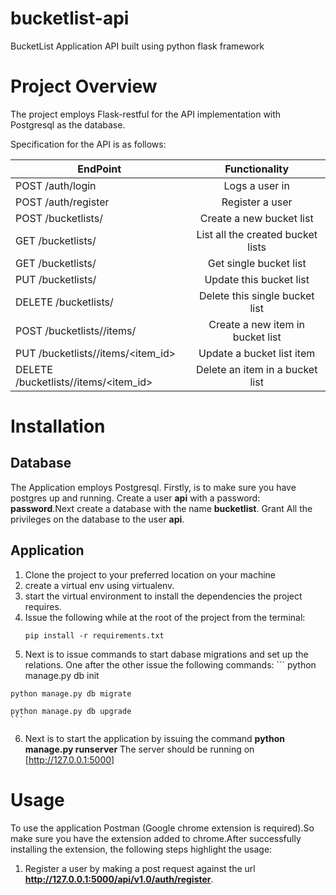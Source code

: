 # bucketlist-api
BucketList Application API built using python flask framework

# Project Overview
The project employs Flask-restful for the API implementation with Postgresql
as the database.

Specification for the API is as follows:

| EndPoint                                  | Functionality                    |
| ------------------------------            |:-------------------------------: |
| POST /auth/login                          | Logs a user in                   |
| POST /auth/register                       | Register a user                  |
| POST /bucketlists/                        | Create a new bucket list         |
| GET /bucketlists/                         | List all the created bucket lists|
| GET /bucketlists/<id>                     | Get single bucket list           |
| PUT /bucketlists/<id>                     | Update this bucket list          |
| DELETE /bucketlists/<id>                  | Delete this single bucket list   |
| POST /bucketlists/<id>/items/             | Create a new item in bucket list |
| PUT /bucketlists/<id>/items/<item_id>     | Update a bucket list item        |
| DELETE /bucketlists/<id>/items/<item_id>  | Delete an item in a bucket list  |

# Installation
## Database
  The Application employs Postgresql. Firstly, is to make sure you have postgres up
  and running. Create a user **api** with a password: **password**.Next create a
  database with the name **bucketlist**. Grant All the privileges on the database
  to the user **api**.

## Application
  1. Clone the project to your preferred location on your machine
  2. create a virtual env using virtualenv.
  3. start the virtual environment to install the dependencies the project requires.
  4. Issue the following while at the root of the project from the terminal:
     ```
     pip install -r requirements.txt
     ```
  5. Next is to issue commands to start dabase migrations and set up the relations.
    One after the other issue the following commands:
    ```
    python manage.py db init

    python manage.py db migrate

    python manage.py db upgrade
    ```
  6. Next is to start the application by issuing the command **python manage.py runserver**
    The server should be running on [http://127.0.0.1:5000]

# Usage
  To use the application Postman (Google chrome extension is required).So make sure
  you have the extension added to chrome.After successfully installing the extension,
  the following steps highlight the usage:
  1. Register a user by making a post request against the url **http://127.0.0.1:5000/api/v1.0/auth/register**.
